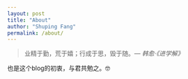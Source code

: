 ```yaml
---
layout: post
title: "About"
author: "Shuping Fang"
permalink: /about/
---
```


>业精于勤，荒于嬉；行成于思，毁于随。<cite>&mdash; 韩愈·《进学解》</cite>  

也是这个blog的初衷，与君共勉之。🤓️
